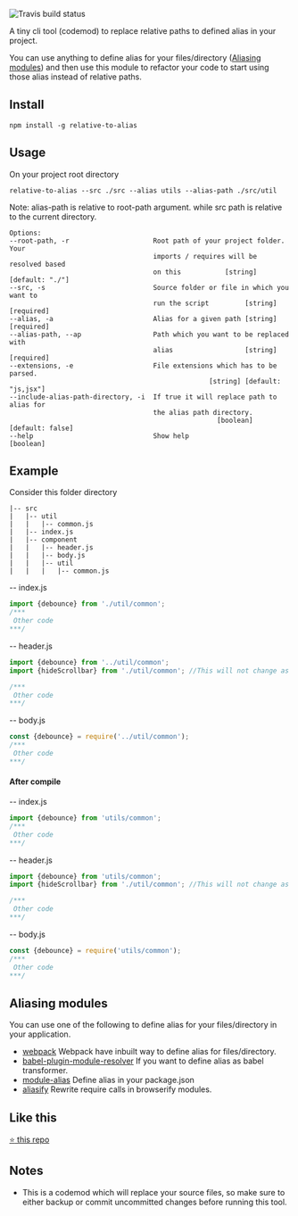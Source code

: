 ![Travis build status](https://travis-ci.org/s-yadav/relative-to-alias.svg?branch=master)

A tiny cli tool (codemod) to replace relative paths to defined alias in your project.

You can use anything to define alias for your files/directory ([Aliasing modules](#aliasing-modules)) and then use this module to refactor your code to start using those alias instead of relative paths.


## Install
```
npm install -g relative-to-alias
```

## Usage
On your project root directory
```
relative-to-alias --src ./src --alias utils --alias-path ./src/util
```
Note: alias-path is relative to root-path argument. while src path is relative to the current directory.

```
Options:
--root-path, -r                     Root path of your project folder. Your
                                    imports / requires will be resolved based
                                    on this           [string] [default: "./"]
--src, -s                           Source folder or file in which you want to
                                    run the script         [string] [required]
--alias, -a                         Alias for a given path [string] [required]
--alias-path, --ap                  Path which you want to be replaced with
                                    alias                  [string] [required]
--extensions, -e                    File extensions which has to be parsed.
                                                  [string] [default: "js,jsx"]
--include-alias-path-directory, -i  If true it will replace path to alias for
                                    the alias path directory.
                                                    [boolean] [default: false]
--help                              Show help                        [boolean]
```

## Example
Consider this folder directory
```
|-- src
|   |-- util
|   |   |-- common.js
|   |-- index.js
|   |-- component
|   |   |-- header.js
|   |   |-- body.js
|   |   |-- util
|   |   |   |-- common.js
```


-- index.js
```js
import {debounce} from './util/common';
/***
 Other code
***/
```

-- header.js
```js
import {debounce} from '../util/common';
import {hideScrollbar} from './util/common'; //This will not change as its not on alias path

/***
 Other code
***/
```


-- body.js
```js
const {debounce} = require('../util/common');
/***
 Other code
***/
```

#### After compile
-- index.js
```js
import {debounce} from 'utils/common';
/***
 Other code
***/
```

-- header.js
```js
import {debounce} from 'utils/common';
import {hideScrollbar} from './util/common'; //This will not change as its not on alias path

/***
 Other code
***/
```


-- body.js
```js
const {debounce} = require('utils/common');
/***
 Other code
***/
```

## Aliasing modules
You can use one of the following to define alias for your files/directory in your application.
- [webpack](https://webpack.js.org/configuration/resolve/#resolve-alias) Webpack have inbuilt way to define alias for files/directory.
- [babel-plugin-module-resolver](https://github.com/tleunen/babel-plugin-module-resolver) If you want to define alias as babel transformer.
- [module-alias](https://github.com/ilearnio/module-alias) Define alias in your package.json
- [aliasify](https://github.com/benbria/aliasify) Rewrite require calls in browserify modules.

## Like this
[:star: this repo](https://github.com/s-yadav/relative-to-alias)

## Notes
- This is a codemod which will replace your source files, so make sure to either backup or commit uncommitted changes before running this tool.

